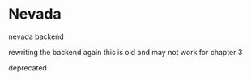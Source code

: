 # Nevada
nevada backend


rewriting the backend again
this is old and may not work for chapter 3

deprecated

